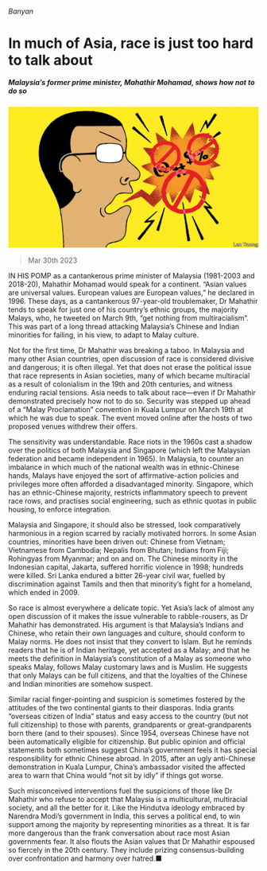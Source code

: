 ###### Banyan

# In much of Asia, race is just too hard to talk about 

##### Malaysia’s former prime minister, Mahathir Mohamad, shows how not to do so 

![image](images/20230401_ASD001.jpg) 

> Mar 30th 2023 

IN HIS POMP as a cantankerous prime minister of Malaysia (1981-2003 and 2018-20), Mahathir Mohamad would speak for a continent. “Asian values are universal values. European values are European values,” he declared in 1996. These days, as a cantankerous 97-year-old troublemaker, Dr Mahathir tends to speak for just one of his country’s ethnic groups, the majority Malays, who, he tweeted on March 9th, “get nothing from multiracialism”. This was part of a long thread attacking Malaysia’s Chinese and Indian minorities for failing, in his view, to adapt to Malay culture.

Not for the first time, Dr Mahathir was breaking a taboo. In Malaysia and many other Asian countries, open discussion of race is considered divisive and dangerous; it is often illegal. Yet that does not erase the political issue that race represents in Asian societies, many of which became multiracial as a result of colonialism in the 19th and 20th centuries, and witness enduring racial tensions. Asia needs to talk about race—even if Dr Mahathir demonstrated precisely how not to do so. Security was stepped up ahead of a “Malay Proclamation” convention in Kuala Lumpur on March 19th at which he was due to speak. The event moved online after the hosts of two proposed venues withdrew their offers.

The sensitivity was understandable. Race riots in the 1960s cast a shadow over the politics of both Malaysia and Singapore (which left the Malaysian federation and became independent in 1965). In Malaysia, to counter an imbalance in which much of the national wealth was in ethnic-Chinese hands, Malays have enjoyed the sort of affirmative-action policies and privileges more often afforded a disadvantaged minority. Singapore, which has an ethnic-Chinese majority, restricts inflammatory speech to prevent race rows, and practises social engineering, such as ethnic quotas in public housing, to enforce integration. 

Malaysia and Singapore, it should also be stressed, look comparatively harmonious in a region scarred by racially motivated horrors. In some Asian countries, minorities have been driven out: Chinese from Vietnam; Vietnamese from Cambodia; Nepalis from Bhutan; Indians from Fiji; Rohingyas from Myanmar; and on and on. The Chinese minority in the Indonesian capital, Jakarta, suffered horrific violence in 1998; hundreds were killed. Sri Lanka endured a bitter 26-year civil war, fuelled by discrimination against Tamils and then that minority’s fight for a homeland, which ended in 2009.

So race is almost everywhere a delicate topic. Yet Asia’s lack of almost any open discussion of it makes the issue vulnerable to rabble-rousers, as Dr Mahathir has demonstrated. His argument is that Malaysia’s Indians and Chinese, who retain their own languages and culture, should conform to Malay norms. He does not insist that they convert to Islam. But he reminds readers that he is of Indian heritage, yet accepted as a Malay; and that he meets the definition in Malaysia’s constitution of a Malay as someone who speaks Malay, follows Malay customary laws and is Muslim. He suggests that only Malays can be full citizens, and that the loyalties of the Chinese and Indian minorities are somehow suspect.

Similar racial finger-pointing and suspicion is sometimes fostered by the attitudes of the two continental giants to their diasporas. India grants “overseas citizen of India” status and easy access to the country (but not full citizenship) to those with parents, grandparents or great-grandparents born there (and to their spouses). Since 1954, overseas Chinese have not been automatically eligible for citizenship. But public opinion and official statements both sometimes suggest China’s government feels it has special responsibility for ethnic Chinese abroad. In 2015, after an ugly anti-Chinese demonstration in Kuala Lumpur, China’s ambassador visited the affected area to warn that China would “not sit by idly” if things got worse.

Such misconceived interventions fuel the suspicions of those like Dr Mahathir who refuse to accept that Malaysia is a multicultural, multiracial society, and all the better for it. Like the Hindutva ideology embraced by Narendra Modi’s government in India, this serves a political end, to win support among the majority by representing minorities as a threat. It is far more dangerous than the frank conversation about race most Asian governments fear. It also flouts the Asian values that Dr Mahathir espoused so fiercely in the 20th century. They include prizing consensus-building over confrontation and harmony over hatred.■






